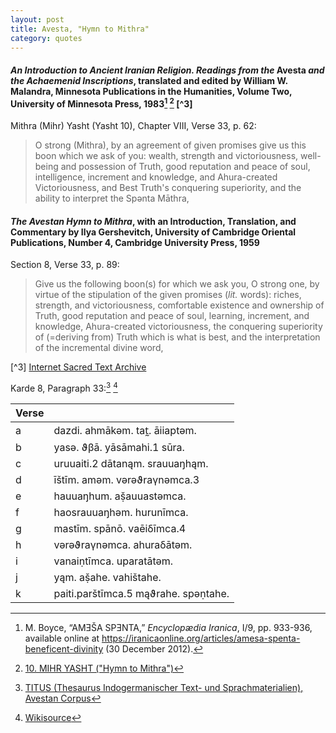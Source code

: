 ```yaml
---
layout: post
title: Avesta, "Hymn to Mithra"
category: quotes
---
```


#### *An Introduction to Ancient Iranian Religion. Readings from the* Avesta *and the Achaemenid Inscriptions*, translated and edited by William W. Malandra, Minnesota Publications in the Humanities, Volume Two, University of Minnesota Press, 1983[^1] [^2] [^3]

Mithra (Mihr) Yasht (Yasht 10), Chapter VIII, Verse 33, p. 62:

> O strong (Mithra), by an agreement of given promises give us this boon which we ask of you: wealth, strength and victoriousness, well-being and possession of Truth, good reputation and peace of soul, intelligence, increment and knowledge, and Ahura-created Victoriousness, and Best Truth's conquering superiority, and the ability to interpret the Spənta Māthra,

#### *The Avestan Hymn to Mithra*, with an Introduction, Translation, and Commentary by Ilya Gershevitch, University of Cambridge Oriental Publications, Number 4, Cambridge University Press, 1959

Section 8, Verse 33, p. 89:

> Give us the following boon(s) for which we ask you, O strong one, by virtue of the stipulation of the given promises (*lit.* words): riches, strength, and victoriousness, comfortable existence and ownership of Truth, good reputation and peace of soul, learning, increment, and knowledge, Ahura-created victoriousness, the conquering superiority of (=deriving from) Truth which is what is best, and the interpretation of the incremental divine word,

[^1]: M. Boyce, “AMƎŠA SPƎNTA,” *Encyclopædia Iranica*, I/9, pp. 933-936, available online at <https://iranicaonline.org/articles/amesa-spenta-beneficent-divinity> (30 December 2012).

[^2]: [10. MIHR YASHT ("Hymn to Mithra")](http://www.avesta.org/ka/yt10sbe.htm)

[^3] [Internet Sacred Text Archive](https://sacred-texts.com/zor/index.htm)

Karde 8, Paragraph 33:[^4] [^5]

| Verse   |                                 |
|----------|--------------------------------------|
| a| dazdi. ahmākəm. tat̰. āiiaptəm.      |
| b| yasə. ϑβā. yāsāmahi.1 sūra.         |
| c| uruuaiti.2 dātanąm. srauuaŋhąm.     |
| d| īštīm. aməm. vərəϑraγnəmca.3        |
| e| hauuaŋhum. aṣ̌auuastəmca.            |
| f| haosrauuaŋhəm. hurunīmca.           |
| g| mastīm. spānō. vaēiδīmca.4          |
| h| vərəϑraγnəmca. ahuraδātəm.          |
| i| vanaiṇtīmca. uparatātəm.            |
| j| yąm. aṣ̌ahe. vahištahe.              |
| k| paiti.parštīmca.5 mąϑrahe. spəṇtahe.|

[^4]: [TITUS (Thesaurus Indogermanischer Text- und Sprachmaterialien), Avestan Corpus](https://titus.fkidg1.uni-frankfurt.de/texte/etcs/iran/airan/avesta/avest.htm?avest083.htm#Avest._Yt_10_33_a)

[^5]: [Wikisource](https://wikisource.org/wiki/Avesta/Ya%C5%A1t)
